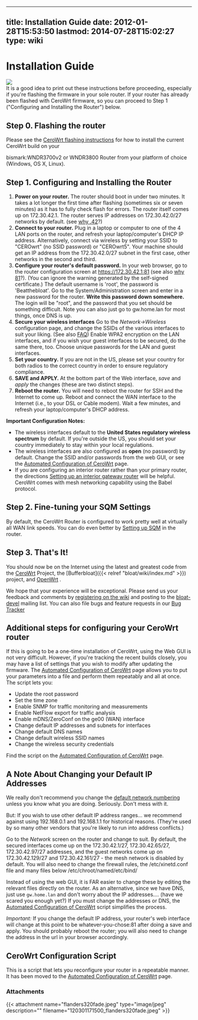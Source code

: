 
---
title: Installation Guide
date: 2012-01-28T15:53:50
lastmod: 2014-07-28T15:02:27
type: wiki
---
Installation Guide
==================

![](flanders320fade.jpeg)\
It is a good idea to print out these instructions before proceeding,
especially if you're flashing the firmware in your sole router. If your
router has already been flashed with CeroWrt firmware, so you can
proceed to Step 1 ("Configuring and Installing the Router") below.

Step 0. Flashing the router
---------------------------

Please see the [CeroWrt flashing instructions](Cerowrt_flashing_instructions.md) for how to
install the current CeroWrt build on your
<link>bismark:WNDR3700v2</link> or WNDR3800 Router from your platform of
choice (Windows, OS X, Linux).

Step 1. Configuring and Installing the Router
---------------------------------------------

1.  **Power on your router.** The router should boot in under
    two minutes. It takes a lot longer the first time after flashing
    (sometimes six or seven minutes) as it has to fully check flash
    for errors. The router itself comes up on 172.30.42.1. The router
    serves IP addresses on 172.30.42.0/27 networks by default. (see
    [why .42](Default_network_numbering.md)?)
2.  **Connect to your router.** Plug in a laptop or computer to one of
    the 4 LAN ports on the router, and refresh your laptop/computer's
    DHCP IP address. Alternatively, connect via wireless by setting your
    SSID to "CEROwrt" (no SSID password) or "CEROwrt5". Your machine
    should get an IP address from the 172.30.42.0/27 subnet in the first
    case, other networks in the second and third.
3.  **Configure your router's default password.** In your web browser,
    go to the router configuration screen at https://172.30.42.1:81 (see
    also [why 81](FAQ.md)?). (You can ignore the
    warning generated by the self-signed certificate.) The default
    username is 'root', the password is 'Beatthebloat'. Go to the
    System/Administration screen and enter in a new password for
    the router. **Write this password down somewhere.** The login will
    be "root", and the password that you set should be
    something difficult. Note you can also just go to gw.home.lan for
    most things, once DNS is up.
4.  **Secure your wireless interfaces** Go to the *Network-&gt;Wireless*
    configuration page, and change the SSIDs of the various interfaces
    to suit your liking. (See also [FAQ](FAQ.md)) Enable WPA2
    encryption on the LAN interfaces, and if you wish your guest
    interfaces to be secured, do the same there, too. Choose unique
    passwords for the LAN and guest interfaces.
5.  **Set your country.** If you are not in the US, please set your
    country for both radios to the correct country in order to ensure
    regulatory compliance.
6.  **SAVE and APPLY.** At the bottom part of the Web interface, *save*
    and *apply* the changes (these are two distinct steps).
7.  **Reboot the router.** You will need to reboot the router for SSH
    and the Internet to come up. Reboot and connect the WAN interface to
    the Internet (i.e., to your DSL or Cable modem). Wait a few minutes,
    and refresh your laptop/computer's DHCP address.

**Important Configuration Notes:**

-   The wireless interfaces default to the **United States regulatory
    wireless spectrum** by default. If you're outside the US, you should
    set your country immediately to stay within your local regulations.
-   The wireless interfaces are also configured as **open**
    (no password) by default. Change the SSID and/or passwords from the
    web GUI, or see the [Automated Configuration of CeroWrt](Automated_Configuration_of_CeroWrt.md) page.
-   If you are configuring an interior router rather than your primary
    router, the directions [Setting up an interior gateway router](Setting_up_an_interior_gateway_router.md) will be helpful. CeroWrt comes with mesh networking
    capability using the Babel protocol.

Step 2. Fine-tuning your SQM Settings
-------------------------------------

By default, the CeroWrt Router is configured to work pretty well at
virtually all WAN link speeds. You can do even better by
[Setting up SQM](Setting_up_SQM_for_CeroWrt_310.md) in the
router.

Step 3. That's It!
------------------

You should now be on the Internet using the latest and greatest code
from the [CeroWrt](index.md) Project, the
[Bufferbloat]({{< relref "bloat/wiki/index.md" >}}) project, and
[OpenWrt](http://www.openwrt.org) .

We hope that your experience will be exceptional. Please send us your
feedback and comments by [registering on the
wiki](http://www.bufferbloat.net/register) and posting to the
[bloat-devel](http://lists.bufferbloat.net/listinfo/bloat-devel) mailing
list. You can also file bugs and feature requests in our [Bug
Tracker](http://www.bufferbloat.net/projects/cerowrt/issues)

Additional steps for configuring your CeroWrt router
----------------------------------------------------

If this is going to be a one-time installation of CeroWrt, using the Web
GUI is not very difficult. However, if you're tracking the recent builds
closely, you may have a list of settings that you wish to modify after
updating the firmware. The [Automated Configuration of CeroWrt](Automated_Configuration_of_CeroWrt.md) page allows you to put your parameters into a file and
perform them repeatably and all at once. The script lets you:

-   Update the root password
-   Set the time zone
-   Enable SNMP for traffic monitoring and measurements
-   Enable NetFlow export for traffic analysis
-   Enable mDNS/ZeroConf on the ge00 (WAN) interface
-   Change default IP addresses and subnets for interfaces
-   Change default DNS names
-   Change default wireless SSID names
-   Change the wireless security credentials

Find the script on the [Automated Configuration of CeroWrt](Automated_Configuration_of_CeroWrt.md)
page.

A Note About Changing your Default IP Addresses
-----------------------------------------------

We really don't recommend you change the [default network numbering](Default_network_numbering.md) unless you know what you are doing. Seriously. Don't
mess with it.

But: If you wish to use other default IP address ranges... we recommend
against using 192.168.0.1 and 192.168.1.1 for historical reasons.
(They're used by so many other vendors that you're likely to run into
address conflicts.)

Go to the *Network* screen on the router and change to suit. By default,
the secured interfaces come up on the 172.30.42.1/27, 172.30.42.65/27,
172.30.42.97/27 addresses, and the guest networks come up on
172.30.42.129/27 and 172.30.42.161/27 - the mesh network is disabled by
default. You will also need to change the firewall rules, the
/etc/xinetd.conf file and many files below /etc/chroot/named/etc/bind/

Instead of using the web GUI, it is FAR easier to change these by
editing the relevant files directly on the router. As an alternative,
since we have DNS, just use `gw.home.lan` and don't worry about the IP
addresses.... (have we scared you enough yet?) If you must change the
addresses or DNS, the [Automated Configuration of CeroWrt](Automated_Configuration_of_CeroWrt.md)
script simplifies the process.

*Important:* If you change the default IP address, your router's web
interface will change at this point to be whatever-you-chose:81 after
doing a save and apply. You should probably reboot the router; you will
also need to change the address in the url in your browser accordingly.

CeroWrt Configuration Script
----------------------------

This is a script that lets you reconfigure your router in a repeatable
manner. It has been moved to the [Automated Configuration of CeroWrt](Automated_Configuration_of_CeroWrt.md) page.

### Attachments
{{< attachment name="flanders320fade.jpeg" type="image/jpeg" description="" filename="120301171500_flanders320fade.jpeg" >}}
